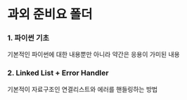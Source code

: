 # 과외 준비요 폴더

### 1. 파이썬 기초
  기본적인 파이썬에 대한 내용뿐만 아니라 약간은 응용이 가미된 내용

### 2. Linked List + Error Handler
  기본적이 자료구조인 연결리스트와 에러를 핸들링하는 방법
